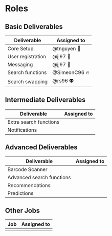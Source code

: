 # Roles

## Basic Deliverables
| Deliverable         | Assigned to |
| ------------------  | ----------- |
| Core Setup          | @tnguyen 💩 |
| User registration   |  @jj97 🌚           |
| Messaging           |  @jj97 🌚           |
| Search functions    |  @SimeonC96 🔥 |
| Search swapping     |  @rs96 👽 |

## Intermediate Deliverables

| Deliverable  | Assigned to |
| ------------ | ------------ |
| Extra search functions | |
| Notifications | |

## Advanced Deliverables

| Deliverable  | Assigned to |
| -------------------------- | ----------- |
| Barcode Scanner | |
| Advanced search functions | |
| Recommendations | |
| Predictions | |

## Other Jobs

| Job | Assigned to |
| -------------------------- | ------- |
|||

